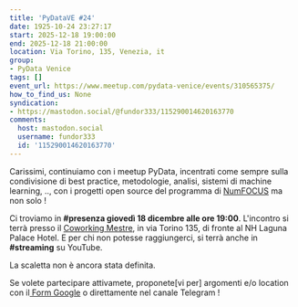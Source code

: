 ```yaml
---
title: 'PyDataVE #24'
date: 1925-10-24 23:27:17
start: 2025-12-18 19:00:00
end: 2025-12-18 21:00:00
location: Via Torino, 135, Venezia, it
group:
- PyData Venice
tags: []
event_url: https://www.meetup.com/pydata-venice/events/310565375/
how_to_find_us: None
syndication:
- https://mastodon.social/@fundor333/115290014620163770
comments:
  host: mastodon.social
  username: fundor333
  id: '115290014620163770'
---
```


Carissimi, continuiamo con i meetup PyData, incentrati come sempre sulla condivisione di best practice, metodologie, analisi, sistemi di machine learning, .., con i progetti open source del programma di [NumFOCUS](https://numfocus.org/sponsored-projects) ma non solo !

Ci troviamo in **#presenza giovedì 18 dicembre alle ore 19:00**.
L'incontro si terrà presso il [Coworking Mestre](https://www.google.com/maps/search/?api=1&query=45.480717%2C%2012.250518), in via Torino 135, di fronte al NH Laguna Palace Hotel. E per chi non potesse raggiungerci, si terrà anche in **#streaming** su YouTube.

La scaletta non è ancora stata definita.

Se volete partecipare attivamete, proponete[vi per] argomenti e/o location con il[ Form Google](https://forms.gle/rVMWxFnodHaNb9ab9) o direttamente nel canale Telegram !
